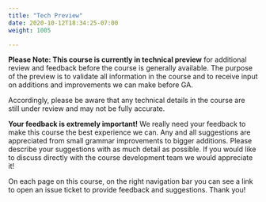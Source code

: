 ```yaml
---
title: "Tech Preview"
date: 2020-10-12T18:34:25-07:00
weight: 1005

---
```


**Please Note: This course is currently in technical preview** for
additional review and feedback before the course is generally available.
The purpose of the preview is to validate all information in the course
and to receive input on additions and improvements we can make before GA.

Accordingly, please be aware that any technical details in the course
are still under review and may not be fully accurate.

**Your feedback is extremely important!** We really need your feedback
to make this course the best experience we can. Any and all suggestions
are appreciated from small grammar improvements to bigger additions.
Please describe your suggestions with as much detail as possible. If you
would like to discuss directly with the course development team we would
appreciate it!

On each page on this course, on the right navigation bar you can see a link to open an issue ticket to provide feedback and suggestions. Thank you!
